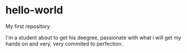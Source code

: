 # hello-world
My first repository

I'm a student about to get his deegree, passionate with what i will get my hands on and very, very commited to perfection.
